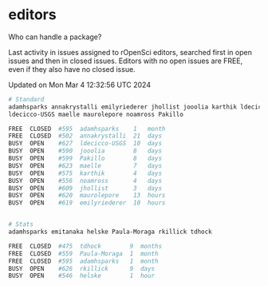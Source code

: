 # editors

Who can handle a package?

Last activity in issues assigned to rOpenSci editors, searched first in open
issues and then in closed issues. Editors with no open issues are FREE, even if
they also have no closed issue.


Updated on Mon Mar 4 12:32:56 UTC 2024

```bash
# Standard
adamhsparks annakrystalli emilyriederer jhollist jooolia karthik ldecicco
ldecicco-USGS maelle maurolepore noamross Pakillo

FREE  CLOSED  #595  adamhsparks    1   month
FREE  CLOSED  #502  annakrystalli  21  days
BUSY  OPEN    #627  ldecicco-USGS  10  days
BUSY  OPEN    #590  jooolia        8   days
BUSY  OPEN    #599  Pakillo        8   days
BUSY  OPEN    #623  maelle         7   days
BUSY  OPEN    #575  karthik        4   days
BUSY  OPEN    #556  noamross       4   days
BUSY  OPEN    #609  jhollist       3   days
BUSY  OPEN    #620  maurolepore    13  hours
BUSY  OPEN    #619  emilyriederer  10  hours


# Stats
adamhsparks emitanaka helske Paula-Moraga rkillick tdhock

FREE  CLOSED  #475  tdhock        9  months
FREE  CLOSED  #559  Paula-Moraga  1  month
FREE  CLOSED  #595  adamhsparks   1  month
BUSY  OPEN    #626  rkillick      9  days
BUSY  OPEN    #546  helske        1  hour
```
